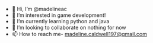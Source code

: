 - 👋 Hi, I’m @madelineac
- 👀 I’m interested in game development!
- 🌱 I’m currently learning python and java
- 💞️ I’m looking to collaborate on nothing for now
- 📫 How to reach me- madeline.caldwell197@gmail.com

<!---
madelineac/madelineac is a ✨ special ✨ repository because its `README.md` (this file) appears on your GitHub profile.
You can click the Preview link to take a look at your changes.
--->
